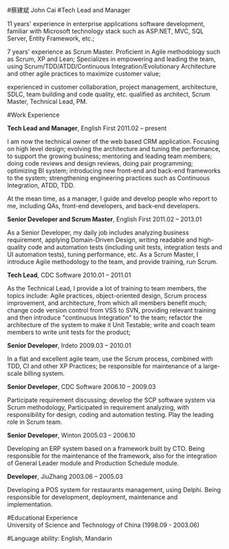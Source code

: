 

 
#蔡建斌 John Cai
#Tech Lead and Manager

11 years' experience in enterprise applications software development, familiar with Microsoft technology stack such as ASP.NET, MVC, SQL Server, Entity Framework, etc.; 

7 years' experience as Scrum Master. Proficient in Agile methodology such as Scrum, XP and Lean; Specializes in empowering and leading the team, using Scrum/TDD/ATDD/Continuous Integration/Evolutionary Architecture and other agile practices to maximize customer value; 

experienced in customer collaboration, project management, architecture, SDLC, team building and code quality, etc. qualified as architect, Scrum Master, Technical Lead, PM.  
    
 
#Work Experience  

**Tech Lead and Manager**, English First							2011.02 – present

I am now the technical owner of the web based CRM application. Focusing on high level design; evolving the architecture and tuning the performance, to support the growing business; mentoring and leading team members; doing code reviews and design reviews, doing pair programming; optimizing BI system; introducing new front-end and back-end frameworks to the system; strengthening engineering practices such as Continuous Integration, ATDD, TDD.  

At the mean time, as a manager, I guide and develop people who report to me, including QAs, front-end developers, and back-end developers.


**Senior Developer and Scrum Master**, English First					2011.02 – 2013.01

As a Senior Developer, my daily job includes analyzing business requirement, applying Domain-Driven Design, writing readable and high-quality code and automation tests (including unit tests, integration tests and UI automation tests), tuning performance, etc.
As a Scrum Master, I introduce Agile methodology to the team, and provide training, run Scrum.


**Tech Lead**, CDC Software								2010.01 – 2011.01

As the Technical Lead, I provide a lot of training to team members, the topics include: Agile practices, object-oriented design, Scrum process improvement, and architecture, from which all members benefit much; change code version control from VSS to SVN, providing relevant training and then introduce "continuous Integration" to the team; refactor the architecture of the system to make it Unit Testable; write and coach team members to write unit tests for the product; 


**Senior Developer**, Irdeto						   		2009.03 – 2010.01

In a flat and excellent agile team, use the Scrum process, combined with TDD, CI and other XP Practices; be responsible for maintenance of a large-scale billing system.


**Senior Developer**, CDC Software							2006.10 – 2009.03

Participate requirement discussing; develop the SCP software system via Scrum methodology, Participated in requirement analyzing, with responsibility for design, coding and automation testing. Play the leading role in Scrum team.



**Senior Developer**, Winton								2005.03 – 2006.10

Developing an ERP system based on a framework built by CTO. Being responsible for the maintenance of the framework, also for the integration of General Leader module and Production Schedule module.


**Developer**, JiuZhang									2003.06 – 2005.03

Developing a POS system for restaurants management, using Delphi.  Being responsible for development, deployment, maintenance and implementation. 


#Educational Experience  
University of Science and Technology of China (1998.09 - 2003.06)


#Language ability: English, Mandarin  

